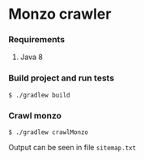 # Monzo crawler

### Requirements
1. Java 8

### Build project and run tests
```
$ ./gradlew build
```

### Crawl monzo 
```
$ ./gradlew crawlMonzo    
```

Output can be seen in file `sitemap.txt`


